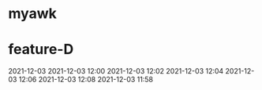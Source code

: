 # myawk
# feature-D
2021-12-03
2021-12-03 12:00
2021-12-03 12:02
2021-12-03 12:04
2021-12-03 12:06
2021-12-03 12:08
2021-12-03 11:58
